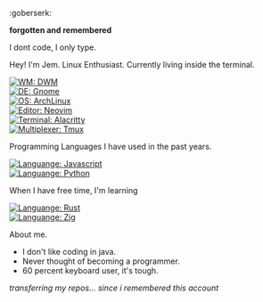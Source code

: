 <!---
- 👋 Hi, I’m jemcv
- 👀 I’m interested in programming
- 🌱 I’m currently learning python
- 💞️ I’m looking to collaborate on ...
- 📫 How to reach me ...
--->
<!---
jemcv/jemcv is a ✨ special ✨ repository because its `README.md` (this file) appears on your GitHub profile.
You can click the Preview link to take a look at your changes.
--->

:goberserk:

<b> forgotten and remembered </b>

I dont code, I only type.

Hey! I'm Jem. Linux Enthusiast. Currently living inside the terminal.

[![WM: DWM](https://img.shields.io/badge/WM-DWM-white?style=flat-square&logo=dwm)](https://dwm.suckless.org)
<br>
[![DE: Gnome](https://img.shields.io/badge/DE-Gnome-lightblue?style=flat-square&logo=gnome)](https://dwm.suckless.org)
<br>
[![OS: ArchLinux](https://img.shields.io/badge/OS-ArchLinux-blue?style=flat-square&logo=arch-linux)](https://archlinux.org)
<br>
[![Editor: Neovim](https://img.shields.io/badge/EDITOR-Neovim-brightgreen?style=flat-square&logo=neovim)](https://neovim.io)
<br>
[![Terminal: Alacritty](https://img.shields.io/badge/TERMINAL-Alacritty-orange?style=flat-square&logo=alacritty)](https://alacritty.org)
<br>
[![Multiplexer: Tmux](https://img.shields.io/badge/MULTIPLEXER-Tmux-black?style=flat-square&logo=tmux)](https://tmux.github.io)
<br>

Programming Languages I  have used in the past years.

[![Languange: Javascript](https://img.shields.io/badge/LANGUANGE-Python-blue?style=flat-square&logo=python)](https://python.org) 
<br>
[![Languange: Python](https://img.shields.io/badge/LANGUANGE-Javascript-yellow?style=flat-square&logo=javascript)](https://python.org) 


When I have free time, I'm learning

[![Languange: Rust](https://img.shields.io/badge/LANGUANGE-Rust-orange?style=flat-square&logo=rust)](https://[python.org](https://www.rust-lang.org/)) 
<br>
[![Languange: Zig](https://img.shields.io/badge/LANGUANGE-Zig-yellow?style=flat-square&logo=zig)](https://python.org) 

About me.

- I don't like coding in java.
- Never thought of becoming a programmer.
- 60 percent keyboard user, it's tough.


<i> transferring my repos... since i remembered this account </i>

